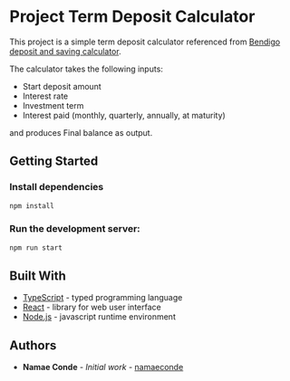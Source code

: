 # Project Term Deposit Calculator

This project is a simple term deposit calculator referenced from [Bendigo deposit and saving calculator](https://www.bendigobank.com.au/calculators/deposit-and-savings/).

The calculator takes the following inputs:
* Start deposit amount
* Interest rate
* Investment term
* Interest paid (monthly, quarterly, annually, at maturity)

and produces Final balance as output.


## Getting Started

### Install dependencies

```bash
npm install
```

### Run the development server:

```bash
npm run start
```
## Built With

* [TypeScript][typescriptlink] - typed programming language
* [React][reactlink] - library for web user interface
* [Node.js][nodejslink] - javascript runtime environment

## Authors

* **Namae Conde** - *Initial work* - [namaeconde][githublink]

[githublink]: https://github.com/namaeconde
[reactlink]: https://react.dev/
[typescriptlink]: https://www.typescriptlang.org/docs/
[nodejslink]: https://nodejs.org/docs/latest/api/